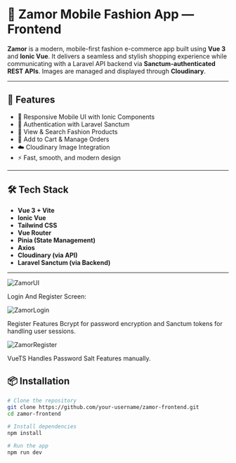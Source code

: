 # 👗 Zamor Mobile Fashion App — Frontend

**Zamor** is a modern, mobile-first fashion e-commerce app built using **Vue 3** and **Ionic Vue**. It delivers a seamless and stylish shopping experience while communicating with a Laravel API backend via **Sanctum-authenticated REST APIs**. Images are managed and displayed through **Cloudinary**.

---

## 🚀 Features

- 📱 Responsive Mobile UI with Ionic Components  
- 🔐 Authentication with Laravel Sanctum  
- 🧾 View & Search Fashion Products  
- 🛒 Add to Cart & Manage Orders  
- ☁️ Cloudinary Image Integration  
- ⚡ Fast, smooth, and modern design

---

## 🛠️ Tech Stack

- **Vue 3 + Vite**
- **Ionic Vue**
- **Tailwind CSS**
- **Vue Router**
- **Pinia (State Management)**
- **Axios**
- **Cloudinary (via API)**
- **Laravel Sanctum (via Backend)**

---

![ZamorUI](https://res.cloudinary.com/dcdgu2fxc/image/upload/v1744620438/tommyposterlong_q5cvyu.jpg) 

Login And Register Screen: 

![ZamorLogin](https://res.cloudinary.com/dcdgu2fxc/image/upload/v1748078668/Login_lvf9cv.png)

Register Features Bcrypt for password encryption and Sanctum tokens for handling user sessions. 

![ZamorRegister](https://res.cloudinary.com/dcdgu2fxc/image/upload/v1748078668/Screenshot_2025-05-24_at_17-10-06_Ionic_App_umcrzz.png)

VueTS Handles Password Salt Features manually. 


## 📦 Installation

```bash
# Clone the repository
git clone https://github.com/your-username/zamor-frontend.git
cd zamor-frontend

# Install dependencies
npm install

# Run the app
npm run dev
